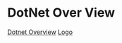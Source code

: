 # DotNet Over View

[Dotnet Overview](static\img\dotnet.excalidraw.svg)
[Logo](static\img\logo.svg)
